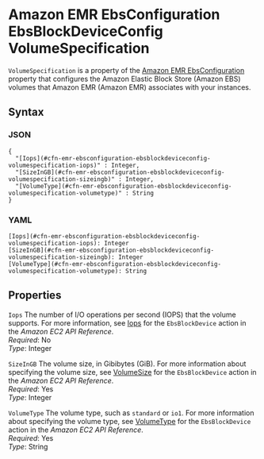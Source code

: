 # Amazon EMR EbsConfiguration EbsBlockDeviceConfig VolumeSpecification<a name="aws-properties-emr-ebsconfiguration-ebsblockdeviceconfig-volumespecification"></a>

`VolumeSpecification` is a property of the [Amazon EMR EbsConfiguration](aws-properties-emr-ebsconfiguration.md) property that configures the Amazon Elastic Block Store \(Amazon EBS\) volumes that Amazon EMR \(Amazon EMR\) associates with your instances\.

## Syntax<a name="w2922ab1c21c10d123c22c46b5"></a>

### JSON<a name="aws-properties-emr-ebsconfiguration-ebsblockdeviceconfig-volumespecification-syntax.json"></a>

```
{
  "[Iops](#cfn-emr-ebsconfiguration-ebsblockdeviceconfig-volumespecification-iops)" : Integer,
  "[SizeInGB](#cfn-emr-ebsconfiguration-ebsblockdeviceconfig-volumespecification-sizeingb)" : Integer,
  "[VolumeType](#cfn-emr-ebsconfiguration-ebsblockdeviceconfig-volumespecification-volumetype)" : String
}
```

### YAML<a name="aws-properties-emr-ebsconfiguration-ebsblockdeviceconfig-volumespecification-syntax.yaml"></a>

```
[Iops](#cfn-emr-ebsconfiguration-ebsblockdeviceconfig-volumespecification-iops): Integer
[SizeInGB](#cfn-emr-ebsconfiguration-ebsblockdeviceconfig-volumespecification-sizeingb): Integer
[VolumeType](#cfn-emr-ebsconfiguration-ebsblockdeviceconfig-volumespecification-volumetype): String
```

## Properties<a name="w2922ab1c21c10d123c22c46b7"></a>

`Iops`  <a name="cfn-emr-ebsconfiguration-ebsblockdeviceconfig-volumespecification-iops"></a>
The number of I/O operations per second \(IOPS\) that the volume supports\. For more information, see [Iops](https://docs.aws.amazon.com/AWSEC2/latest/APIReference/API_EbsBlockDevice.html) for the `EbsBlockDevice` action in the *Amazon EC2 API Reference*\.  
*Required*: No  
*Type*: Integer

`SizeInGB`  <a name="cfn-emr-ebsconfiguration-ebsblockdeviceconfig-volumespecification-sizeingb"></a>
The volume size, in Gibibytes \(GiB\)\. For more information about specifying the volume size, see [VolumeSize](https://docs.aws.amazon.com/AWSEC2/latest/APIReference/API_EbsBlockDevice.html) for the `EbsBlockDevice` action in the *Amazon EC2 API Reference*\.  
*Required*: Yes  
*Type*: Integer

`VolumeType`  <a name="cfn-emr-ebsconfiguration-ebsblockdeviceconfig-volumespecification-volumetype"></a>
The volume type, such as `standard` or `io1`\. For more information about specifying the volume type, see [VolumeType](https://docs.aws.amazon.com/AWSEC2/latest/APIReference/API_EbsBlockDevice.html) for the `EbsBlockDevice` action in the *Amazon EC2 API Reference*\.  
*Required*: Yes  
*Type*: String